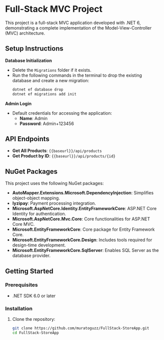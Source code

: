 # Full-Stack MVC Project

This project is a full-stack MVC application developed with .NET 6, demonstrating a complete implementation of the Model-View-Controller (MVC) architecture.

## Setup Instructions

**Database Initialization**

   - Delete the `Migrations` folder if it exists.
   - Run the following commands in the terminal to drop the existing database and create a new migration:
     ```bash
     dotnet ef database drop
     dotnet ef migrations add init
     ```

**Admin Login**

   - Default credentials for accessing the application:
     - **Name**: Admin
     - **Password**: Admin+123456
     
## API Endpoints

- **Get All Products**: `{{baseurl}}/api/products`
- **Get Product by ID**: `{{baseurl}}/api/products/{id}`

## NuGet Packages

This project uses the following NuGet packages:

- **AutoMapper.Extensions.Microsoft.DependencyInjection**: Simplifies object-object mapping.
- **Iyzipay**: Payment processing integration.
- **Microsoft.AspNetCore.Identity.EntityFrameworkCore**: ASP.NET Core Identity for authentication.
- **Microsoft.AspNetCore.Mvc.Core**: Core functionalities for ASP.NET Core MVC.
- **Microsoft.EntityFrameworkCore**: Core package for Entity Framework Core.
- **Microsoft.EntityFrameworkCore.Design**: Includes tools required for design-time development.
- **Microsoft.EntityFrameworkCore.SqlServer**: Enables SQL Server as the database provider.

## Getting Started

### Prerequisites

- .NET SDK 6.0 or later

### Installation

1. Clone the repository:
   ```bash
   git clone https://github.com/muratoguzz/FullStack-StoreApp.git
   cd FullStack-StoreApp



